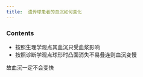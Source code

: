 ```yaml
---
title:  遗传球患者的血沉如何变化
--- 
```


### Contents
- 按照生理学观点其血沉只受血浆影响
- 按照诊断学观点球形时凸面消失不易叠连则血沉变慢

故血沉一定不会变快
